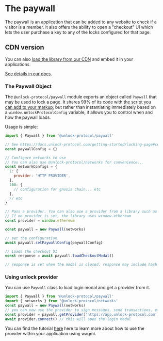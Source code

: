 # The paywall

The paywall is an application that can be added to any website to check if a visitor is a member.
It also offers the ability to open a "checkout" UI which lets the user purchase a key to any of the locks configured for that page.

## CDN version

You can also [load the library from our CDN](https://paywall.unlock-protocol.com/static/unlock.latest.min.js) and embed it in your applications.

[See details in our docs](https://docs.unlock-protocol.com/tools/paywall).

### The Paywall Object

The `@unlock-protocol/paywall` module exports an object called `Paywall` that may be used to lock a page. It shares 99% of its code with [the script you can add to your markup](https://docs.unlock-protocol.com/getting-started/locking-page#embedding-the-paywall), but rather than instantiating immediately based on a `window.unlockProtocolConfig` variable, it allows you to control when and how the paywall loads.

Usage is simple:

```javascript
import { Paywall } from '@unlock-protocol/paywall'

// See https://docs.unlock-protocol.com/getting-started/locking-page#configure-the-paywall
const paywallConfig = {}

// Configure networks to use
// You can also use @unlock-protocol/networks for convenience...
const networkConfigs = {
  1: {
    provider: 'HTTP PROVIDER',
  },
  100: {
    // configuration for gnosis chain... etc
  },
  // etc
}

// Pass a provider. You can also use a provider from a library such as Magic.link or privy.io
// If no provider is set, the library uses window.ethereum
const provider = window.ethereum

const paywall = new Paywall(networks)

// set the configuration
await paywall.setPaywallConfig(paywallConfig)

// Loads the checkout UI
const response = await paywall.loadCheckoutModal()

// response is set when the modal is closed. response may include hash (the transaction hash) and lock (the address of the lock to which the transaction was sent)
```

### Using unlock provider

You can use `Paywall` class to load login modal and get a provider from it.

```javascript
import { Paywall } from '@unlock-protocol/paywall'
import { networks } from '@unlock-protocol/networks'
const paywall = new Paywall(networks)
// you can now use the provider to sign messages, send transactions, etc.
const provider = paywall.getProvider('https://app.unlock-protocol.com')
await provider.connect() // this will open the login modal
```

You can find the tutorial [here](https://docs.unlock-protocol.com/tutorials/front-end/paywall/provider/) here to learn more about how to use the provider within your application using wagmi.
